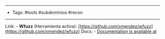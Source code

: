
---
- Tags: #tools #subdominios #recon 
---

Link: - **Wfuzz** (Herramienta activa): [https://github.com/xmendez/wfuzz](https://github.com/xmendez/wfuzz)
Docs: - [Documentation is available at](https://wfuzz.readthedocs.io/en/latest/)
